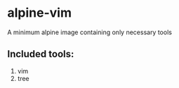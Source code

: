 # alpine-vim

A minimum alpine image containing only necessary tools

## Included tools:

1. vim
2. tree

